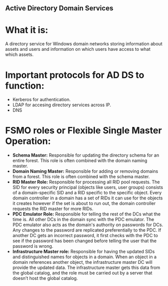 ## Active Directory Domain Services
# What it is:
A directory service for Windows domain networks storing information about assets and users and information on which users have access to what which assets.

# Important protocols for AD DS to function:
- Kerberos for authentication.
- LDAP for accesing directory services across IP.
- DNS

# FSMO roles or Flexible Single Master Operation:
- <b>Schema Master:</b> Responsible for updating the directory schema for an entire forest. This role is often combined with the domain naming master.
- <b>Domain Naming Master:</b> Responsible for adding or removing domains from a forest. This role is often combined with the schema master.
- <b>RID Master Role:</b> Responsible for processing all RID pool requests. The SID for every security principal (objects like users, user groups) consists of a domain-specific SID and a RID specific to the specific object. Every domain controller in a domain has a set of RIDs it can use for the objects it creates however if the set is about to run out, the domain controller requests the RID master for more RIDs. 
- <b>PDC Emulator Role:</b> Responsible for telling the rest of the DCs what the time is. All other DCs in the domain sync with the PDC emulator. The PDC emulator also acts as the domain's authority on passwords for DCs. Any changes to the password are replicated preferentially to the PDC. If another DC gets an incorrect password, it first checks with the PDC to see if the password has been changed before telling the user that the password is wrong. 
- <b>Infrastructure Master role:</b> Responsible for having the updated SIDs and distinguished names for objects in a domain. When an object in a domain references another object, the infrastructure master DC will provide the updated data. The infrastructure master gets this data from the global catalog, and the role must be carried out by a server that doesn’t host the global catalog. 
